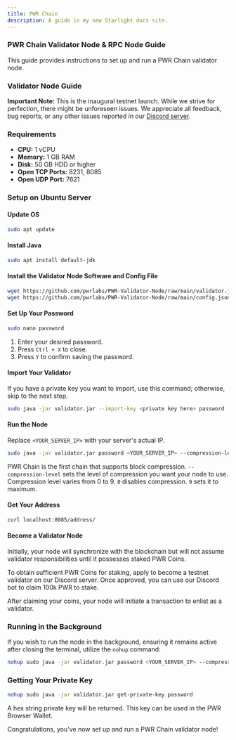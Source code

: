 ```yaml
---
title: PWR Chain
description: A guide in my new Starlight docs site.
---
```


### PWR Chain Validator Node & RPC Node Guide

This guide provides instructions to set up and run a PWR Chain validator node.

### Validator Node Guide

**Important Note:** This is the inaugural testnet launch. While we strive for perfection, there might be unforeseen issues. We appreciate all feedback, bug reports, or any other issues reported in our [Discord server](https://discord.gg/your-discord-link).

### Requirements

- **CPU:** 1 vCPU
- **Memory:** 1 GB RAM
- **Disk:** 50 GB HDD or higher
- **Open TCP Ports:** 8231, 8085
- **Open UDP Port:** 7621

### Setup on Ubuntu Server

#### Update OS

```bash
sudo apt update
```

#### Install Java

```bash
sudo apt install default-jdk
```

#### Install the Validator Node Software and Config File

```bash
wget https://github.com/pwrlabs/PWR-Validator-Node/raw/main/validator.jar
wget https://github.com/pwrlabs/PWR-Validator-Node/raw/main/config.json
```

#### Set Up Your Password

```bash
sudo nano password
```

1. Enter your desired password.
2. Press `Ctrl + X` to close.
3. Press `Y` to confirm saving the password.

#### Import Your Validator

If you have a private key you want to import, use this command; otherwise, skip to the next step.

```bash
sudo java -jar validator.jar --import-key <private key here> password
```

#### Run the Node

Replace `<YOUR_SERVER_IP>` with your server's actual IP.

```bash
sudo java -jar validator.jar password <YOUR_SERVER_IP> --compression-level 0
```

PWR Chain is the first chain that supports block compression. `--compression-level` sets the level of compression you want your node to use. Compression level varies from 0 to 9. `0` disables compression. `9` sets it to maximum.

#### Get Your Address

```bash
curl localhost:8085/address/
```

#### Become a Validator Node

Initially, your node will synchronize with the blockchain but will not assume validator responsibilities until it possesses staked PWR Coins.

To obtain sufficient PWR Coins for staking, apply to become a testnet validator on our Discord server. Once approved, you can use our Discord bot to claim 100k PWR to stake.

After claiming your coins, your node will initiate a transaction to enlist as a validator.

### Running in the Background

If you wish to run the node in the background, ensuring it remains active after closing the terminal, utilize the `nohup` command:

```bash
nohup sudo java -jar validator.jar password <YOUR_SERVER_IP> --compression-level 0 &
```

### Getting Your Private Key

```bash
nohup sudo java -jar validator.jar get-private-key password
```

A hex string private key will be returned. This key can be used in the PWR Browser Wallet.

Congratulations, you've now set up and run a PWR Chain validator node!
